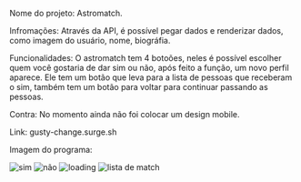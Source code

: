Nome do projeto: Astromatch.

Infromações: Através da API, é possível pegar dados e renderizar dados, como imagem do usuário, nome, biográfia.

Funcionalidades: O astromatch tem 4 botoões, neles é possível escolher quem você gostaria de dar sim ou não, após feito a função, um novo perfil aparece.
Ele tem um botão que leva para a lista de pessoas que receberam o sim, também tem um botão para voltar para continuar passando as pessoas.

Contra: No momento ainda não foi colocar um design mobile.

Link: gusty-change.surge.sh

Imagem do programa:


![sim](https://user-images.githubusercontent.com/78940689/153722406-b8d83378-3d21-4ca5-ad8e-a4fbd2638081.jpg)
![não](https://user-images.githubusercontent.com/78940689/153722416-9ce8174b-ec4a-4fce-b58c-22dca196ad7d.jpg)
![loading](https://user-images.githubusercontent.com/78940689/153722419-88adbfe9-2c8b-44a6-8c34-cd5c17aede9e.jpg)
![lista de match](https://user-images.githubusercontent.com/78940689/153722423-b5cc5c74-987d-4e22-820a-301618d5e645.jpg)
